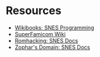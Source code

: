 # Resources

- [Wikibooks: SNES Programming](https://en.wikibooks.org/wiki/Super_NES_Programming)
- [SuperFamicom Wiki](https://wiki.superfamicom.org/snes/show/HomePage)
- [Romhacking: SNES Docs](http://www.romhacking.net/?page=documents&category=&platform=9&game=&author=&perpage=20&level=&title=&desc=&docsearch=Go)
- [Zophar's Domain: SNES Docs](https://www.zophar.net/documents/snes.html)
